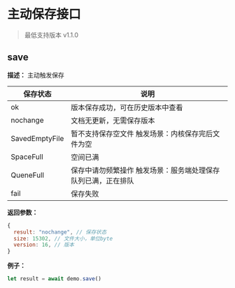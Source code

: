 # 主动保存接口

> 最低支持版本 v1.1.0

## save

**描述：** 主动触发保存

| 保存状态 | 说明  |
| ----- | ----  |
| ok | 版本保存成功，可在历史版本中查看 |
| nochange | 文档无更新，无需保存版本 |
| SavedEmptyFile | 暂不支持保存空文件 触发场景：内核保存完后文件为空 |
| SpaceFull | 空间已满 |
| QueneFull | 保存中请勿频繁操作 触发场景：服务端处理保存队列已满，正在排队 |
| fail | 保存失败 |

**返回参数：**
```javascript
{
  result: "nochange", // 保存状态
  size: 15302, // 文件大小，单位byte
  version: 16, // 版本
}
```

**例子：**
```javascript
let result = await demo.save()
```
